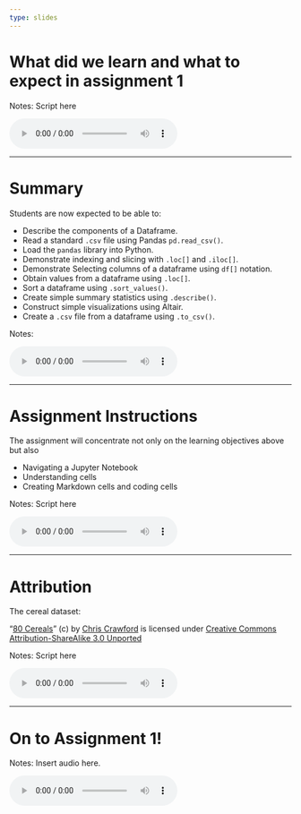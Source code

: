 ```yaml
---
type: slides
---
```


# What did we learn and what to expect in assignment 1

Notes: Script here
<html>
<audio controls >
  <source src="/placeholder_audio.mp3" />
</audio></html>

---

# Summary  

Students are now expected to be able to:

- Describe the components of a Dataframe.
- Read a standard `.csv` file using Pandas `pd.read_csv()`.
- Load the `pandas` library into Python.
- Demonstrate indexing and slicing with `.loc[]` and `.iloc[]`.
- Demonstrate Selecting columns of a dataframe using `df[]` notation.
- Obtain values from a dataframe using `.loc[]`.
- Sort a dataframe using `.sort_values()`.
- Create simple summary statistics using `.describe()`.
- Construct simple visualizations using Altair.
- Create a `.csv` file from a dataframe using `.to_csv()`.



Notes:
<html>
<audio controls >
  <source src="/placeholder_audio.mp3" />
</audio></html>


---

# Assignment Instructions

The assignment will concentrate not only on the learning objectives above but also

- Navigating a Jupyter Notebook
- Understanding cells
- Creating Markdown cells and coding cells

Notes: Script here
<html>
<audio controls >
  <source src="/placeholder_audio.mp3" />
</audio></html>

---

# Attribution

The cereal dataset:

 “[80 Cereals](https://www.kaggle.com/crawford/80-cereals/)” (c) by [Chris Crawford](https://www.linkedin.com/in/crawforc3/) is licensed
under [Creative Commons Attribution-ShareAlike 3.0 Unported](http://creativecommons.org/licenses/by-sa/3.0/)


Notes: Script here
<html>
<audio controls >
  <source src="/placeholder_audio.mp3" />
</audio></html>

---


# On to Assignment 1!

Notes: Insert audio here.

<html>
<audio controls >
  <source src="/placeholder_audio.mp3" />
</audio></html>
